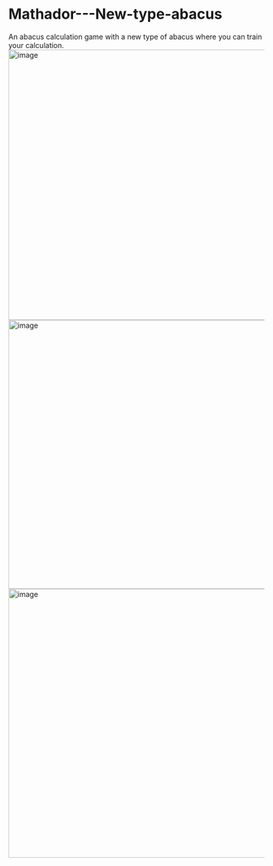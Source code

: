 # Mathador---New-type-abacus
An abacus calculation game with a new type of abacus where you can train your calculation.
<img width="950" height="532" alt="image" src="https://github.com/user-attachments/assets/66dc9af3-0c94-4ef8-82ab-30fa1f5d11b7" />
<img width="950" height="529" alt="image" src="https://github.com/user-attachments/assets/9c034bb7-ab7c-4143-8274-76782193dc52" />
<img width="950" height="529" alt="image" src="https://github.com/user-attachments/assets/9a0e100c-daaa-4d38-b6a7-88108c04e40d" />
